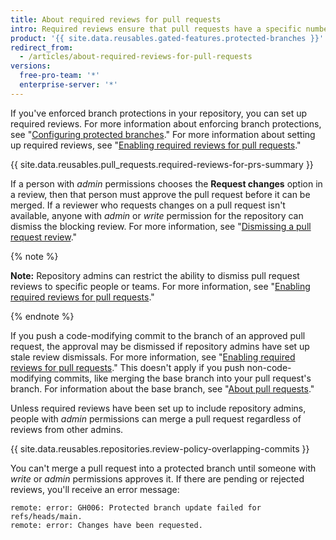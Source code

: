 ```yaml
---
title: About required reviews for pull requests
intro: Required reviews ensure that pull requests have a specific number of approving reviews before collaborators can make changes to a protected branch.
product: '{{ site.data.reusables.gated-features.protected-branches }}'
redirect_from:
  - /articles/about-required-reviews-for-pull-requests
versions:
  free-pro-team: '*'
  enterprise-server: '*'
---
```


If you've enforced branch protections in your repository, you can set up required reviews. For more information about enforcing branch protections, see "[Configuring protected branches](/articles/configuring-protected-branches/)." For more information about setting up required reviews, see "[Enabling required reviews for pull requests](/articles/enabling-required-reviews-for-pull-requests)."

{{ site.data.reusables.pull_requests.required-reviews-for-prs-summary }}

If a person with *admin* permissions chooses the **Request changes** option in a review, then that person must approve the pull request before it can be merged. If a reviewer who requests changes on a pull request isn't available, anyone with *admin* or *write* permission for the repository can dismiss the blocking review. For more information, see "[Dismissing a pull request review](/articles/dismissing-a-pull-request-review)."

{% note %}

**Note:** Repository admins can restrict the ability to dismiss pull request reviews to specific people or teams. For more information, see "[Enabling required reviews for pull requests](/articles/enabling-required-reviews-for-pull-requests)."

{% endnote %}

If you push a code-modifying commit to the branch of an approved pull request, the approval may be dismissed if repository admins have set up stale review dismissals. For more information, see "[Enabling required reviews for pull requests](/articles/enabling-required-reviews-for-pull-requests)." This doesn't apply if you push non-code-modifying commits, like merging the base branch into your pull request's branch. For information about the base branch, see "[About pull requests](/articles/about-pull-requests)."

Unless required reviews have been set up to include repository admins, people with *admin* permissions can merge a pull request regardless of reviews from other admins.

{{ site.data.reusables.repositories.review-policy-overlapping-commits }}

You can't merge a pull request into a protected branch until someone with *write* or *admin* permissions approves it. If there are pending or rejected reviews, you'll receive an error message:

```shell
remote: error: GH006: Protected branch update failed for refs/heads/main.
remote: error: Changes have been requested.
```
